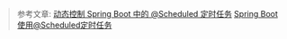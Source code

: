 
> 参考文章: 
> [动态控制 Spring Boot 中的 @Scheduled 定时任务](https://segmentfault.com/a/1190000018805591)
> [Spring Boot 使用@Scheduled定时任务](https://blog.csdn.net/yhl_jxy/article/details/86012719)

